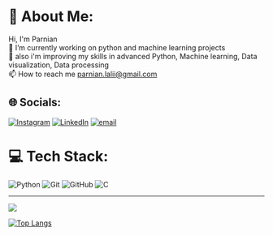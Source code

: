 # 💫 About Me:
Hi, I'm Parnian<br>🔭 I’m currently working on python and machine learning projects<br>🌱 also i'm improving my skills in advanced Python, Machine learning, Data visualization, Data processing<br>📫 How to reach me parnian.lalii@gmail.com


## 🌐 Socials:
[![Instagram](https://img.shields.io/badge/Instagram-%23E4405F.svg?logo=Instagram&logoColor=white)](https://instagram.com/parnianlali) [![LinkedIn](https://img.shields.io/badge/LinkedIn-%230077B5.svg?logo=linkedin&logoColor=white)](https://linkedin.com/in/parnianlali) [![email](https://img.shields.io/badge/Email-D14836?logo=gmail&logoColor=white)](mailto:parnian.lalii@gmail.com) 

# 💻 Tech Stack:
![Python](https://img.shields.io/badge/python-3670A0?style=for-the-badge&logo=python&logoColor=ffdd54) ![Git](https://img.shields.io/badge/git-%23F05033.svg?style=for-the-badge&logo=git&logoColor=white) ![GitHub](https://img.shields.io/badge/github-%23121011.svg?style=for-the-badge&logo=github&logoColor=white) ![C](https://img.shields.io/badge/c-%2300599C.svg?style=for-the-badge&logo=c&logoColor=white)


---
[![](https://visitcount.itsvg.in/api?id=parnianlali&icon=0&color=0)](https://visitcount.itsvg.in)

[![Top Langs](https://github-readme-stats.vercel.app/api/top-langs/?parnianlali=anuraghazra&layout=pie)](https://github.com/anuraghazra/github-readme-stats)

<!-- Proudly created with GPRM ( https://gprm.itsvg.in ) -->
